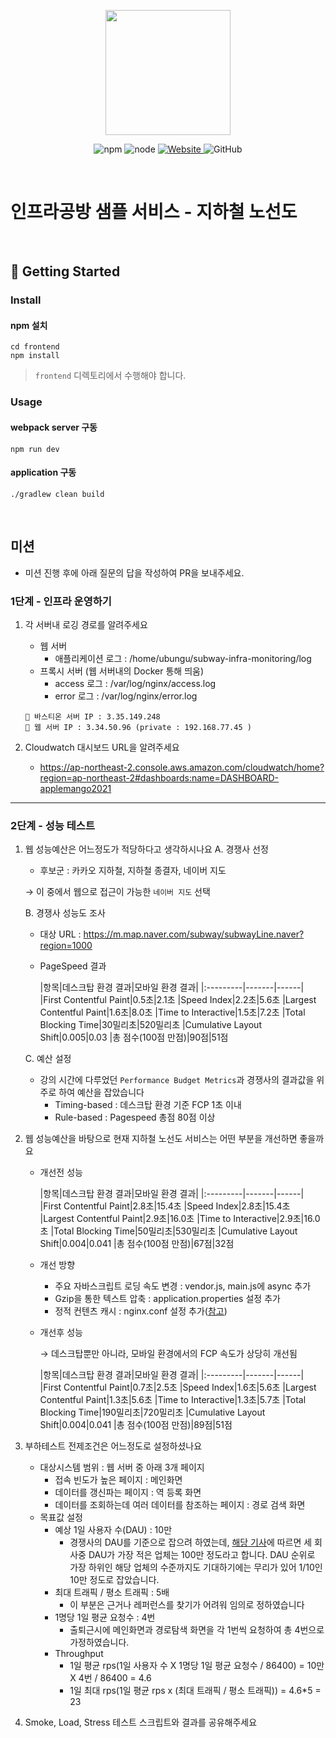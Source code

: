 <p align="center">
    <img width="200px;" src="https://raw.githubusercontent.com/woowacourse/atdd-subway-admin-frontend/master/images/main_logo.png"/>
</p>
<p align="center">
  <img alt="npm" src="https://img.shields.io/badge/npm-%3E%3D%205.5.0-blue">
  <img alt="node" src="https://img.shields.io/badge/node-%3E%3D%209.3.0-blue">
  <a href="https://edu.nextstep.camp/c/R89PYi5H" alt="nextstep atdd">
    <img alt="Website" src="https://img.shields.io/website?url=https%3A%2F%2Fedu.nextstep.camp%2Fc%2FR89PYi5H">
  </a>
  <img alt="GitHub" src="https://img.shields.io/github/license/next-step/atdd-subway-service">
</p>

<br>

# 인프라공방 샘플 서비스 - 지하철 노선도

<br>

## 🚀 Getting Started

### Install
#### npm 설치
```
cd frontend
npm install
```
> `frontend` 디렉토리에서 수행해야 합니다.

### Usage
#### webpack server 구동
```
npm run dev
```
#### application 구동
```
./gradlew clean build
```
<br>

## 미션

* 미션 진행 후에 아래 질문의 답을 작성하여 PR을 보내주세요.

### 1단계 - 인프라 운영하기
1. 각 서버내 로깅 경로를 알려주세요 
   * 웹 서버
        - 애플리케이션 로그 : /home/ubungu/subway-infra-monitoring/log 
   * 프록시 서버 (웹 서버내의 Docker 통해 띄움)
        - access 로그 : /var/log/nginx/access.log
        - error 로그 : /var/log/nginx/error.log
    
   ``` 
   📍 바스티온 서버 IP : 3.35.149.248
   📍 웹 서버 IP : 3.34.50.96 (private : 192.168.77.45 )
   ```
2. Cloudwatch 대시보드 URL을 알려주세요
    * https://ap-northeast-2.console.aws.amazon.com/cloudwatch/home?region=ap-northeast-2#dashboards:name=DASHBOARD-applemango2021
---
### 2단계 - 성능 테스트
1. 웹 성능예산은 어느정도가 적당하다고 생각하시나요
   A. 경쟁사 선정
    * 후보군 :  카카오 지하철, 지하철 종결자, 네이버 지도

   → 이 중에서 웹으로 접근이 가능한 `네이버 지도` 선택

   B. 경쟁사 성능도 조사
    * 대상 URL : https://m.map.naver.com/subway/subwayLine.naver?region=1000
    * PageSpeed 결과

      |항목|데스크탑 환경 결과|모바일 환경 결과|
                    |:---------|-------|------|
      |First Contentful Paint|0.5초|2.1초
      |Speed Index|2.2초|5.6초
      |Largest Contentful Paint|1.6초|8.0초
      |Time to Interactive|1.5초|7.2초
      |Total Blocking Time|30밀리초|520밀리초
      |Cumulative Layout Shift|0.005|0.03
      |총 점수(100점 만점)|90점|51점

   C. 예산 설정
    - 강의 시간에 다루었던 `Performance Budget Metrics`과 경쟁사의 결과값을 위주로 하여 예산을 잡았습니다
        * Timing-based : 데스크탑 환경 기준 FCP 1초 이내
        * Rule-based : Pagespeed 총점 80점 이상

2. 웹 성능예산을 바탕으로 현재 지하철 노선도 서비스는 어떤 부분을 개선하면 좋을까요
    - 개선전 성능

      |항목|데스크탑 환경 결과|모바일 환경 결과|
                  |:---------|-------|------|
      |First Contentful Paint|2.8초|15.4초
      |Speed Index|2.8초|15.4초
      |Largest Contentful Paint|2.9초|16.0초
      |Time to Interactive|2.9초|16.0초
      |Total Blocking Time|50밀리초|530밀리초
      |Cumulative Layout Shift|0.004|0.041
      |총 점수(100점 만점)|67점|32점
    - 개선 방향
        - 주요 자바스크립트 로딩 속도 변경 : vendor.js, main.js에 async 추가
        - Gzip을 통한 텍스트 압축 : application.properties 설정 추가
        - 정적 컨텐츠 캐시 : nginx.conf 설정 추가([참고](https://jojoldu.tistory.com/60))

    - 개선후 성능

      → 데스크탑뿐만 아니라, 모바일 환경에서의 FCP 속도가 상당히 개선됨

      |항목|데스크탑 환경 결과|모바일 환경 결과|
           |:---------|-------|------|
      |First Contentful Paint|0.7초|2.5초
      |Speed Index|1.6초|5.6초
      |Largest Contentful Paint|1.3초|5.6초
      |Time to Interactive|1.3초|5.7초
      |Total Blocking Time|190밀리초|720밀리초
      |Cumulative Layout Shift|0.004|0.041
      |총 점수(100점 만점)|89점|51점

3. 부하테스트 전제조건은 어느정도로 설정하셨나요
    - 대상시스템 범위 : 웹 서버 중 아래 3개 페이지
        - 접속 빈도가 높은 페이지 : 메인화면
        - 데이터를 갱신파는 페이지 : 역 등록 화면
        - 데이터를 조회하는데 여러 데이터를 참조하는 페이지 : 경로 검색 화면
    - 목표값 설정
        - 예상 1일 사용자 수(DAU) : 10만
          - 경쟁사의 DAU를 기준으로 잡으려 하였는데, [해당 기사](https://www.bloter.net/newsView/blt201905090004)에 따르면 세 회사중 DAU가 가장 적은 업체는 100만 정도라고 합니다. 
            DAU 순위로 가장 하위인 해당 업체의 수준까지도 기대하기에는 무리가 있어 1/10인 10만 정도로 잡았습니다. 
        - 최대 트래픽 / 평소 트래픽 : 5배
            - 이 부분은 근거나 레퍼런스를 찾기가 어려워 임의로 정하였습니다
        - 1명당 1일 평균 요청수 : 4번
            - 출퇴근시에 메인화면과 경로탐색 화면을 각 1번씩 요청하여 총 4번으로 가정하였습니다.
        - Throughput
            - 1일 평균 rps(1일 사용자 수 X 1명당 1일 평균 요청수 / 86400) = 10만 X 4번 / 86400 = 4.6
            - 1일 최대 rps(1일 평균 rps x (최대 트래픽 / 평소 트래픽)) = 4.6*5 = 23
    
4. Smoke, Load, Stress 테스트 스크립트와 결과를 공유해주세요
